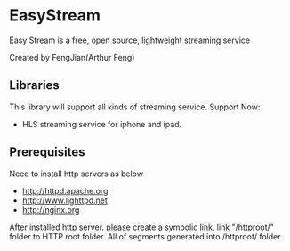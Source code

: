 EasyStream
==========

Easy Stream is a free, open source, lightweight streaming service

Created by FengJian(Arthur Feng)

Libraries
---------------------------
This library will support all kinds of streaming service.
Support Now:
* HLS streaming service for iphone and ipad.

Prerequisites
---------------------------
Need to install http servers as below
* http://httpd.apache.org
* http://www.lighttpd.net
* http://nginx.org

After installed http server. please create a symbolic link, link "/httproot/" folder to HTTP root folder. All of segments generated into /httproot/ folder
